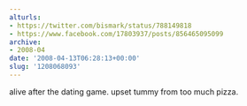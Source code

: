 ```yaml
---
alturls:
- https://twitter.com/bismark/status/788149818
- https://www.facebook.com/17803937/posts/856465095099
archive:
- 2008-04
date: '2008-04-13T06:28:13+00:00'
slug: '1208068093'
---
```


alive after the dating game. upset tummy from too much pizza.

